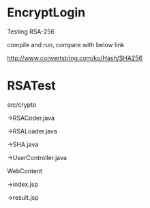 # EncryptLogin

Testing RSA-256

compile and run, compare with below link

http://www.convertstring.com/ko/Hash/SHA256


# RSATest

src/crypto

->RSACoder.java

->RSALoader.java

->SHA.java

->UserController.java 

WebContent

->index.jsp

->result.jsp

